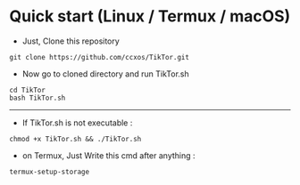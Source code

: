 # Quick start (Linux / Termux / macOS)

- Just, Clone this repository

```
git clone https://github.com/ccxos/TikTor.git
```

- Now go to cloned directory and run TikTor.sh

```
cd TikTor
bash TikTor.sh
```


---

- If TikTor.sh is not executable :

```
chmod +x TikTor.sh && ./TikTor.sh
```

- on Termux, Just Write this cmd after anything :

```
termux-setup-storage
```
